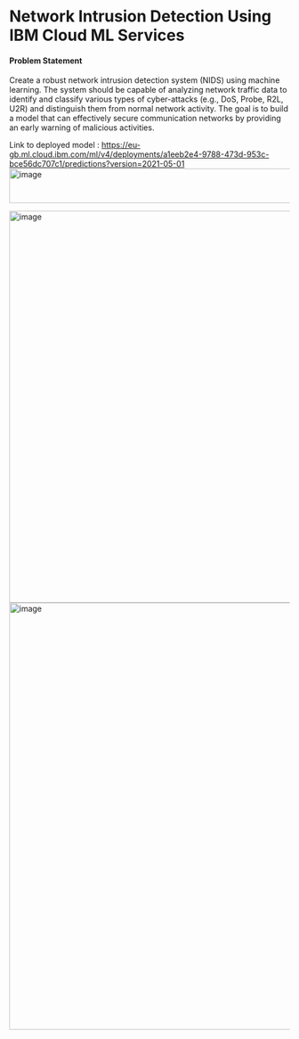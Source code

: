 <h1>Network Intrusion Detection Using IBM Cloud ML Services</h1>

<h4>Problem Statement</h4>
<p>
Create a robust network intrusion detection system (NIDS) using machine learning. The system should be capable of analyzing network traffic data to identify and classify various types of cyber-attacks (e.g., DoS, Probe, R2L, U2R) and distinguish them from normal network activity. The goal is to build a model that can effectively secure communication networks by providing an early warning of malicious activities.
</p>

Link to deployed model : https://eu-gb.ml.cloud.ibm.com/ml/v4/deployments/a1eeb2e4-9788-473d-953c-bce56dc707c1/predictions?version=2021-05-01
<img width="1961" height="62" alt="image" src="https://github.com/user-attachments/assets/87def24f-1bb7-4b71-be21-5ed8e4e686b1" />

<img width="1300" height="703" alt="image" src="https://github.com/user-attachments/assets/c91425ef-a2be-43d0-873a-51471d6cb168" />

<img width="1424" height="766" alt="image" src="https://github.com/user-attachments/assets/c3046448-a928-425a-a2aa-4467290318ae" />


